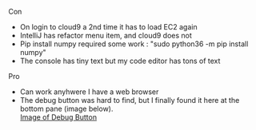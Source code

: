 
Con
- On login to cloud9 a 2nd time it has to load EC2 again
- IntelliJ has refactor menu item, and cloud9 does not
- Pip install numpy required some work : "sudo python36 -m pip install numpy"
- The console has tiny text but my code editor has tons of text

Pro
- Can work anyhwere I have a web browser
- The debug button was hard to find, but I finally found it here at the bottom pane (image below).  
[Image of Debug Button](https://ijmichel.github.io/k_means_clustering/debug_button.PNG)
